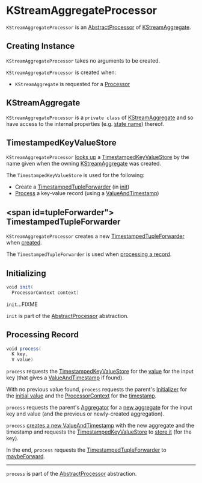 # KStreamAggregateProcessor

`KStreamAggregateProcessor` is an [AbstractProcessor](../processor/AbstractProcessor.md) of [KStreamAggregate](KStreamAggregate.md).

## Creating Instance

`KStreamAggregateProcessor` takes no arguments to be created.

`KStreamAggregateProcessor` is created when:

* `KStreamAggregate` is requested for a [Processor](KStreamAggregate.md#get)

## <span id="KStreamAggregate"> KStreamAggregate

`KStreamAggregateProcessor` is a `private class` of [KStreamAggregate](KStreamAggregate.md) and so have access to the internal properties (e.g. [state name](KStreamAggregate.md#storeName)) thereof.

## <span id="store"> TimestampedKeyValueStore

`KStreamAggregateProcessor` [looks up](../processor/ProcessorContext.md#getStateStore) a [TimestampedKeyValueStore](../state/TimestampedKeyValueStore.md) by the name given when the owning [KStreamAggregate](KStreamAggregate.md#storeName) was created.

The `TimestampedKeyValueStore` is used for the following:

* Create a [TimestampedTupleForwarder](#tupleForwarder) (in [init](#init))
* [Process](#process) a key-value record (using a [ValueAndTimestamp](../state/ValueAndTimestamp.md))

## <span id=tupleForwarder"> TimestampedTupleForwarder

`KStreamAggregateProcessor` creates a new [TimestampedTupleForwarder](TimestampedTupleForwarder.md) when [created](#creating-instance).

The `TimestampedTupleForwarder` is used when [processing a record](#process).

## <span id="init"> Initializing

```scala
void init(
  ProcessorContext context)
```

`init`...FIXME

`init` is part of the [AbstractProcessor](../processor/AbstractProcessor.md#init) abstraction.

## <span id="process"> Processing Record

```scala
void process(
  K key, 
  V value)
```

`process` requests the [TimestampedKeyValueStore](#store) for the [value](../state/ReadOnlyKeyValueStore.md#get) for the input key (that gives a [ValueAndTimestamp](../state/ValueAndTimestamp.md) if found).

With no previous value found, `process` requests the parent's [Initializer](KStreamAggregate.md#initializer) for the [initial value](Initializer.md#apply) and the [ProcessorContext](../processor/AbstractProcessor.md#context) for the [timestamp](../processor/ProcessorContext.md#timestamp).

`process` requests the parent's [Aggregator](KStreamAggregate.md#aggregator) for a [new aggregate](Aggregator.md#apply) for the input key and value (and the previous or newly-created aggregation).

`process` [creates a new ValueAndTimestamp](../state/ValueAndTimestamp.md#make) with the new aggregate and the timestamp and requests the [TimestampedKeyValueStore](#store) to [store it](../state/KeyValueStore.md#put) (for the key).

In the end, `process` requests the [TimestampedTupleForwarder](#tupleForwarder) to [maybeForward](TimestampedTupleForwarder.md#maybeForward).

---

`process` is part of the [AbstractProcessor](../processor/AbstractProcessor.md#process) abstraction.
